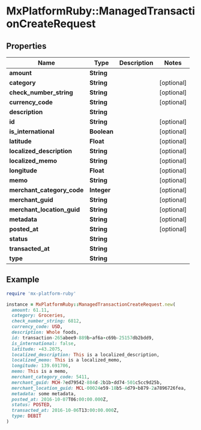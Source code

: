# MxPlatformRuby::ManagedTransactionCreateRequest

## Properties

| Name | Type | Description | Notes |
| ---- | ---- | ----------- | ----- |
| **amount** | **String** |  |  |
| **category** | **String** |  | [optional] |
| **check_number_string** | **String** |  | [optional] |
| **currency_code** | **String** |  | [optional] |
| **description** | **String** |  |  |
| **id** | **String** |  | [optional] |
| **is_international** | **Boolean** |  | [optional] |
| **latitude** | **Float** |  | [optional] |
| **localized_description** | **String** |  | [optional] |
| **localized_memo** | **String** |  | [optional] |
| **longitude** | **Float** |  | [optional] |
| **memo** | **String** |  | [optional] |
| **merchant_category_code** | **Integer** |  | [optional] |
| **merchant_guid** | **String** |  | [optional] |
| **merchant_location_guid** | **String** |  | [optional] |
| **metadata** | **String** |  | [optional] |
| **posted_at** | **String** |  | [optional] |
| **status** | **String** |  |  |
| **transacted_at** | **String** |  |  |
| **type** | **String** |  |  |

## Example

```ruby
require 'mx-platform-ruby'

instance = MxPlatformRuby::ManagedTransactionCreateRequest.new(
  amount: 61.11,
  category: Groceries,
  check_number_string: 6812,
  currency_code: USD,
  description: Whole foods,
  id: transaction-265abee9-889b-af6a-c69b-25157db2bdd9,
  is_international: false,
  latitude: -43.2075,
  localized_description: This is a localized_description,
  localized_memo: This is a localized_memo,
  longitude: 139.691706,
  memo: This is a memo,
  merchant_category_code: 5411,
  merchant_guid: MCH-7ed79542-884d-2b1b-dd74-501c5cc9d25b,
  merchant_location_guid: MCL-00024e59-18b5-4d79-b879-2a7896726fea,
  metadata: some metadata,
  posted_at: 2016-10-07T06:00:00.000Z,
  status: POSTED,
  transacted_at: 2016-10-06T13:00:00.000Z,
  type: DEBIT
)
```

